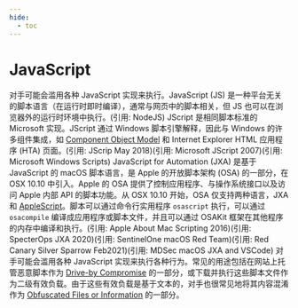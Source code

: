 ```yaml
---
hide:
  - toc
---
```


# JavaScript

对手可能会滥用各种 JavaScript 实现来执行。JavaScript (JS) 是一种平台无关的脚本语言（在运行时即时编译），通常与网页中的脚本相关，但 JS 也可以在浏览器外的运行时环境中执行。(引用: NodeJS)  JScript 是相同脚本标准的 Microsoft 实现。JScript 通过 Windows 脚本引擎解释，因此与 Windows 的许多组件集成，如 [Component Object Model](https://attack.mitre.org/techniques/T1559/001) 和 Internet Explorer HTML 应用程序 (HTA) 页面。(引用: JScrip May 2018)(引用: Microsoft JScript 2007)(引用: Microsoft Windows Scripts)  JavaScript for Automation (JXA) 是基于 JavaScript 的 macOS 脚本语言，是 Apple 的开放脚本架构 (OSA) 的一部分，在 OSX 10.10 中引入。Apple 的 OSA 提供了控制应用程序、与操作系统接口以及访问 Apple 内部 API 的脚本功能。从 OSX 10.10 开始，OSA 仅支持两种语言，JXA 和 [AppleScript](https://attack.mitre.org/techniques/T1059/002)。脚本可以通过命令行实用程序 <code>osascript</code> 执行，可以通过 <code>osacompile</code> 编译成应用程序或脚本文件，并且可以通过 OSAKit 框架在其他程序的内存中编译和执行。(引用: Apple About Mac Scripting 2016)(引用: SpecterOps JXA 2020)(引用: SentinelOne macOS Red Team)(引用: Red Canary Silver Sparrow Feb2021)(引用: MDSec macOS JXA and VSCode)  对手可能会滥用各种 JavaScript 实现来执行各种行为。常见的用途包括在网站上托管恶意脚本作为 [Drive-by Compromise](https://attack.mitre.org/techniques/T1189) 的一部分，或下载并执行这些脚本文件作为二级有效负载。由于这些有效负载是基于文本的，对手也很常见地将其内容混淆作为 [Obfuscated Files or Information](https://attack.mitre.org/techniques/T1027) 的一部分。
